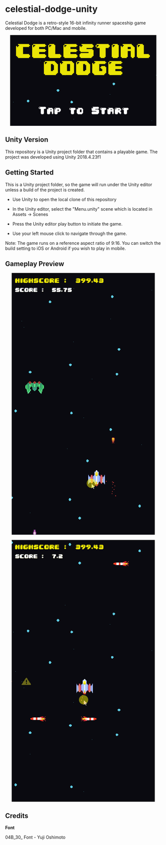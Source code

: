 # celestial-dodge-unity

Celestial Dodge is a retro-style 16-bit infinity runner spaceship game developed for both PC/Mac and mobile.  

<p align="center">
  <img src="https://github.com/FabioPBrigagao/celestial-dodge-unity/blob/master/Screenshots%20and%20Gifs/title_README.png">
</p>

## Unity Version

This repository is a Unity project folder that contains a playable game. The project was developed using Unity 2018.4.23f1

## Getting Started

This is a Unity project folder, so the game will run under the Unity editor unless a build of the project is created.

- Use Unity to open the local clone of this repository

- In the Unity editor, select the "Menu.unity" scene which is located in Assets -> Scenes

- Press the Unity editor play button to initiate the game.

- Use your left mouse click to navigate through the game.

Note: The game runs on a reference aspect ratio of 9:16. You can switch the build setting to iOS or Android if you wish to play in mobile. 

## Gameplay Preview

<p align="center">
  <img src="https://github.com/FabioPBrigagao/celestial-dodge-unity/blob/master/Screenshots%20and%20Gifs/gameplay_enemy.gif">
</p>

<p align="center">
  <img src="https://github.com/FabioPBrigagao/celestial-dodge-unity/blob/master/Screenshots%20and%20Gifs/gameplay_missiles.gif">
</p>

## Credits

**Font**

04B_30_ Font - Yuji Oshimoto

